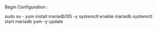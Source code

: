 Begin Configuration :

sudo su -
yum install mariadb105 -y
systemctl enable mariadb
systemctl start mariadb
yum -y update
